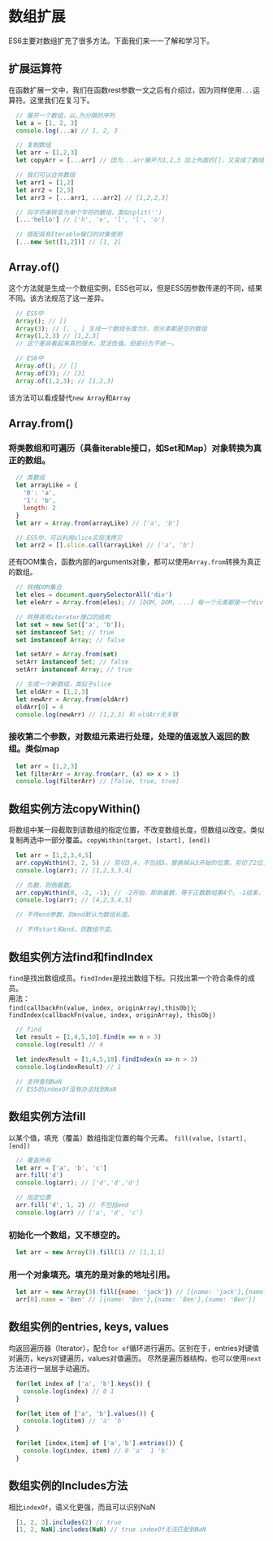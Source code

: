 # 数组扩展
ES6主要对数组扩充了很多方法。下面我们来一一了解和学习下。

## 扩展运算符
在函数扩展一文中，我们在函数rest参数一文之后有介绍过，因为同样使用`...`运算符。这里我们在复习下。
```js
  // 展开一个数组，以,为分隔的序列
  let a = [1, 2, 3]
  console.log(...a) // 1, 2, 3

  // 复制数组
  let arr = [1,2,3]
  let copyArr = [...arr] // 因为...arr展开为1,2,3 加上外面的[]，又变成了数组

  // 我们可以合并数组
  let arr1 = [1,2]
  let arr2 = [2,3]
  let arr3 = [...arr1, ...arr2] // [1,2,2,3]

  // 将字符串转变为单个字符的数组，类似split('')
  [...'hello'] // ['h', 'e', 'l', 'l', 'o']

  // 搭配具有Iterable接口的对象使用
  [...new Set([1,2])] // [1, 2]
```

## Array.of()
这个方法就是生成一个数组实例，ES5也可以，但是ES5因参数传递的不同，结果不同。该方法规范了这一差异。
```js
  // ES5中
  Array(); // []
  Array(3); // [, , ] 生成一个数组长度为3，但元素都是空的数组
  Array(1,2,3) // [1,2,3]
  // 这个差异看起来真的很大，灵活性强，但是行为不统一。
```
```js
  // ES6中
  Array.of(); // []
  Array.of(3); // [3]
  Array.of(1,2,3); // [1,2,3]
```
该方法可以看成替代`new Array`和`Array`

## Array.from()
### 将类数组和可遍历（具备iterable接口，如Set和Map）对象转换为真正的数组。
```js
  // 类数组
  let arrayLike = {
    '0': 'a',
    '1': 'b',
    length: 2
  }
  let arr = Array.from(arrayLike) // ['a', 'b']

  // ES5中，可以利用slice实现浅拷贝
  let arr2 = [].slice.call(arrayLike) // ['a', 'b']
```
还有DOM集合，函数内部的arguments对象，都可以使用`Array.from`转换为真正的数组。
```js
  // 转换DOM集合
  let eles = document.querySelectorAll('div')
  let eleArr = Array.from(eles); // [DOM, DOM, ...] 每一个元素都是一个div dom

  // 转换具有iterator接口的结构
  let set = new Set(['a', 'b']);
  set instanceof Set; // true
  set instanceof Array; // false

  let setArr = Array.from(set)
  setArr instanceof Set; // false
  setArr instanceof Array; // true

  // 生成一个新数组，类似于slice
  let oldArr = [1,2,3]
  let newArr = Array.from(oldArr)
  oldArr[0] = 4
  console.log(newArr) // [1,2,3] 和 oldArr无关联
```
### 接收第二个参数，对数组元素进行处理，处理的值返放入返回的数组。类似map
```js
  let arr = [1,2,3]
  let filterArr = Array.from(arr, (x) => x > 1)
  console.log(filterArr) // [false, true, true]
```

## 数组实例方法copyWithin()
将数组中某一段截取到该数组的指定位置，不改变数组长度，但数组以改变。类似复制再选中一部分覆盖。`copyWithin(target, [start], [end])`
```js
  let arr = [1,2,3,4,5]
  arr.copyWithin(3, 2, 5) // 剪切3,4，不包括5，替换掉从3开始的位置。剪切了2位，就从位置3开始替换现有的2位。
  console.log(arr); // [1,2,3,3,4]

  // 负数，则倒着数。
  arr.copyWithin(0, -2, -1); // -2开始，即倒着数，等于正数数组第4个。-1结束，不包括-1，也就是不包括数组最后一个。截取的是4，然后从0开始替换，替换1位。
  console.log(arr); // [4,2,3,4,5]

  // 不传end参数，则end默认为数组长度。

  // 不传start和end，则数组不变。
```

## 数组实例方法find和findIndex
`find`是找出数组成员。`findIndex`是找出数组下标。只找出第一个符合条件的成员。  
用法：  
`find(callbackFn(value, index, originArray),thisObj)`;  
`findIndex(callbackFn(value, index, originArray), thisObj)`

```js
  // find
  let result = [1,4,5,10].find(n => n > 3)
  console.log(result) // 4
  
  let indexResult = [1,4,5,10].findIndex(n => n > 3)
  console.log(indexResult) // 1

  // 支持查找NaN
  // ES5的indexOf没有办法找到NaN
```

## 数组实例方法fill
以某个值，填充（覆盖）数组指定位置的每个元素。
`fill(value, [start], [end])`
```js
  // 覆盖所有
  let arr = ['a', 'b', 'c']
  arr.fill('d')
  console.log(arr); // ['d','d','d']

  // 指定位置
  arr.fill('d', 1, 2) // 不包括end
  console.log(arr) // ['a', 'd', 'c']
```
### 初始化一个数组，又不想空的。
```js
  let arr = new Array(3).fill(1) // [1,1,1]
```
### 用一个对象填充。填充的是对象的地址引用。
```js
  let arr = new Array(3).fill({name: 'jack'}) // [{name: 'jack'},{name: 'jack'},{name: 'jack'}]
  arr[0].name = 'Ben' // [{name: 'Ben'},{name: 'Ben'},{name: 'Ben'}]
```

## 数组实例的entries, keys, values
均返回遍历器（Iterator），配合`for of`循环进行遍历。区别在于，entries对键值对遍历，keys对键遍历，values对值遍历。
尽然是遍历器结构，也可以使用`next`方法进行一层层手动遍历。
```js
  for(let index of ['a', 'b'].keys()) {
    console.log(index) // 0 1
  }

  for(let item of ['a', 'b'].values()) {
    console.log(item) // 'a' 'b'
  }

  for(let [index,item] of ['a','b'].entries()) {
    console.log(index, item) // 0 'a'  1 'b'
  }
```

## 数组实例的Includes方法
相比`indexOf`，语义化更强，而且可以识别NaN
```js
  [1, 2, 3].includes(2) // true
  [1, 2, NaN].includes(NaN) // true indexOf无法匹配到NaN
```
